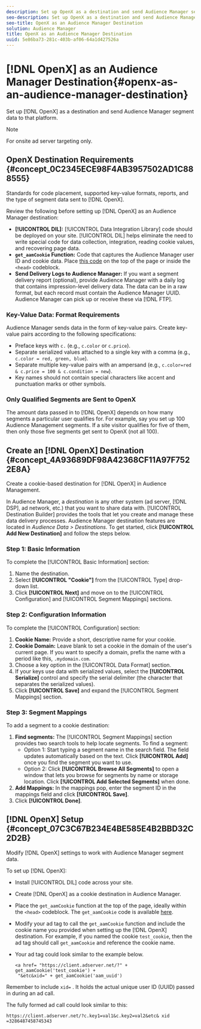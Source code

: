 ```yaml
---
description: Set up OpenX as a destination and send Audience Manager segment data to that platform.
seo-description: Set up OpenX as a destination and send Audience Manager segment data to that platform.
seo-title: OpenX as an Audience Manager Destination
solution: Audience Manager
title: OpenX as an Audience Manager Destination
uuid: 5e86ba73-281c-403b-af06-64a1d427526a
---
```


# [!DNL OpenX] as an Audience Manager Destination{#openx-as-an-audience-manager-destination}

Set up [!DNL OpenX] as a destination and send Audience Manager segment data to that platform.

>[!NOTE]
>
>For onsite ad server targeting only.

## OpenX Destination Requirements {#concept_0C2345ECE98F4AB3957502AD1C888555}

Standards for code placement, supported key-value formats, reports, and the type of segment data sent to [!DNL OpenX].

<!-- aam-openx-requirements.xml -->

Review the following before setting up [!DNL OpenX] as an Audience Manager destination:

* **[!UICONTROL DIL]:** [!UICONTROL Data Integration Library] code should be deployed on your site. [!UICONTROL DIL] helps eliminate the need to write special code for data collection, integration, reading cookie values, and recovering page data.
* **`get_aamCookie` Function:** Code that captures the Audience Manager user ID and cookie data. Place [this code](../../features/destinations/get-aam-cookie-code.md#reference_0102FABCC96547DE81DFCA0600BBEFD3) on the top of the page or inside the `<head>` codeblock.
* **Send Delivery Logs to Audience Manager:** If you want a segment delivery report (optional), provide Audience Manager with a daily log that contains impression-level delivery data. The data can be in a raw format, but each record must contain the Audience Manager UUID. Audience Manager can pick up or receive these via [!DNL FTP].

### Key-Value Data: Format Requirements

Audience Manager sends data in the form of key-value pairs. Create key-value pairs according to the following specifications:

* Preface keys with `c.` (e.g., `c.color` or `c.price`).
* Separate serialized values attached to a single key with a comma (e.g., `c.color = red, green, blue`).
* Separate multiple key-value pairs with an ampersand (e.g., `c.color=red & c.price = 100 & c.condition = new`).
* Key names should not contain special characters like accent and punctuation marks or other symbols.

### Only Qualified Segments are Sent to OpenX

The amount data passed in to [!DNL OpenX] depends on how many segments a particular user qualifies for. For example, say you set up 100 Audience Management segments. If a site visitor qualifies for five of them, then only those five segments get sent to OpenX (not all 100).

## Create an [!DNL OpenX] Destination {#concept_4A93689DF98A42368CF11A97F7522E8A}

Create a cookie-based destination for [!DNL OpenX] in Audience Management.

<!-- aam-openx-destination.xml -->

In Audience Manager, a *destination* is any other system (ad server, [!DNL DSP], ad network, etc.) that you want to share data with. [!UICONTROL Destination Builder] provides the tools that let you create and manage these data delivery processes. Audience Manager destination features are located in *Audience Data > Destinations*. To get started, click **[!UICONTROL Add New Destination]** and follow the steps below.

### Step 1: Basic Information

To complete the [!UICONTROL Basic Information] section:

1. Name the destination.
1. Select **[!UICONTROL "Cookie"]** from the [!UICONTROL Type] drop-down list.
1. Click **[!UICONTROL Next]** and move on to the [!UICONTROL Configuration] and [!UICONTROL Segment Mappings] sections.

### Step 2: Configuration Information

To complete the [!UICONTROL Configuration] section:

1. **Cookie Name:** Provide a short, descriptive name for your cookie.
1. **Cookie Domain:** Leave blank to set a cookie in the domain of the user's current page. If you want to specify a domain, prefix the name with a period like this, `.mydomain.com`.
1. Choose a key option in the [!UICONTROL Data Format] section.
1. If your keys use data with serialized values, select the **[!UICONTROL Serialize]** control and specify the serial delimiter (the character that separates the serialized values).
1. Click **[!UICONTROL Save]** and expand the [!UICONTROL Segment Mappings] section.

### Step 3: Segment Mappings

To add a segment to a cookie destination:

1. **Find segments:** The [!UICONTROL Segment Mappings] section provides two search tools to help locate segments. To find a segment:
    * Option 1: Start typing a segment name in the search field. The field updates automatically based on the text. Click **[!UICONTROL Add]** once you find the segment you want to use.
    * Option 2: Click **[!UICONTROL Browse All Segments]** to open a window that lets you browse for segments by name or storage location. Click **[!UICONTROL Add Selected Segments]** when done.
1. **Add Mappings:** In the mappings pop, enter the segment ID in the mappings field and click **[!UICONTROL Save]**.
1. Click **[!UICONTROL Done]**.

## [!DNL OpenX] Setup {#concept_07C3C67B234E4BE585E4B2BBD32C2D2B}

Modify [!DNL OpenX] settings to work with Audience Manager segment data.

<!-- aam-openx-code.xml -->

To set up [!DNL OpenX]:

* Install [!UICONTROL DIL] code across your site.
* Create [!DNL OpenX] as a cookie destination in Audience Manager.
* Place the `get_aamCookie` function at the top of the page, ideally within the `<head>` codeblock. The `get_aamCookie` code is available [here](../../features/destinations/get-aam-cookie-code.md#reference_0102FABCC96547DE81DFCA0600BBEFD3).
* Modify your ad tag to call the `get_aamCookie` function and include the cookie name you provided when setting up the [!DNL OpenX] destination. For example, if you named the cookie `test_cookie`, then the ad tag should call `get_aamCookie` and reference the cookie name.
* Your ad tag could look similar to the example below.

  ```
  <a href= "https://client.adserver.net/?" + get_aamCookie('test_cookie') +
   "&etc&xid=" + get_aamCookie('aam_uuid')
  ```

Remember to include `xid=` . It holds the actual unique user ID (UUID) passed in during an ad call.

The fully formed ad call could look similar to this:

```
https://client.adserver.net/?c.key1=val1&c.key2=val2&etc& xid =3286487458745343
```